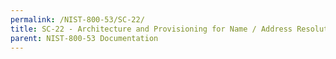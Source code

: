 ```yaml
---
permalink: /NIST-800-53/SC-22/
title: SC-22 - Architecture and Provisioning for Name / Address Resolution Service
parent: NIST-800-53 Documentation
---
```

